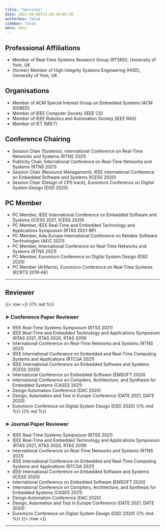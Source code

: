 ```yaml
---
title: "Services"
date: 2021-08-08T13:38:43+05:30
authorbox: false
sidebar: false
menu: main
---
```


## Professional Affiliations

* Member of Real-Time Systems Research Group (RTSRG), University of York, UK
* (former) Member of High Integrity Systems Engineering (HISE), University of York, UK

## Organisations
* Member of ACM Special Interest Group on Embedded Systems (ACM SIGBED)
* Member of IEEE Computer Society (IEEE CS)
* Member of IEEE Robotics and Automation Society (IEEE RAS)
* Member of IET (MIET)

## Conference Chairing
* Session Chair (Systems), International Conference on Real-Time Networks and Systems (RTNS 2021)
* Publicity Chair, International Conference on Real-Time Networks and Systems (RTNS 2021)
* Session Chair (Resource Management), IEEE International Conference on Embedded Software and Systems (ICESS 2020)
* Session Chair (Design of CPS track), Euromicro Conference on Digital System Design (DSD 2020)

## PC Member
* PC Member, IEEE International Conference on Embedded Software and Systems (ICESS 2021, ICESS 2020)
* PC Member, IEEE Real-Time and Embedded Technology and Applications Symposium (RTAS 2021-BP)
* PC Member, Ada-Europe International Conference on Reliable Software Technologies (AEiC 2021)
* PC Member, International Conference on Real-Time Networks and Systems (RTNS 2021)
* PC Member, Euromicro Conference on Digital System Design (DSD 2020)
* PC Member (Artifacts), Euromicro Conference on Real-Time Systems (ECRTS 2019-AE)

***

## Reviewer
{{< row >}}
{{% md %}}
### ➤ Conference Paper Reviewer
* IEEE Real-Time Systems Symposium (RTSS 2021)
* IEEE Real-Time and Embedded Technology and Applications Symposium (RTAS 2021, RTAS 2020, RTAS 2019)
* International Conference on Real-Time Networks and Systems (RTNS 2021)
* IEEE International Conference on Embedded and Real-Time Computing Systems and Applications (RTCSA 2021)
* IEEE International Conference on Embedded Software and Systems (ICESS 2020)
* International Conference on Embedded Software (EMSOFT 2020)
* International Conference on Compilers, Architecture, and Synthesis for Embedded Systems (CASES 2021)
* Design Automation Conference (DAC 2020)
* Design, Automation and Test in Europe Conference (DATE 2021, DATE 2020)
* Euromicro Conference on Digital System Design (DSD 2020)
{{% /md %}}
{{% md %}}
### ➤ Journal Paper Reviewer
* IEEE Real-Time Systems Symposium (RTSS 2021)
* IEEE Real-Time and Embedded Technology and Applications Symposium (RTAS 2021, RTAS 2020, RTAS 2019)
* International Conference on Real-Time Networks and Systems (RTNS 2021)
* IEEE International Conference on Embedded and Real-Time Computing Systems and Applications (RTCSA 2021)
* IEEE International Conference on Embedded Software and Systems (ICESS 2020)
* International Conference on Embedded Software (EMSOFT 2020)
* International Conference on Compilers, Architecture, and Synthesis for Embedded Systems (CASES 2021)
* Design Automation Conference (DAC 2020)
* Design, Automation and Test in Europe Conference (DATE 2021, DATE 2020)
* Euromicro Conference on Digital System Design (DSD 2020)
{{% /md %}}
{{< /row >}}

***